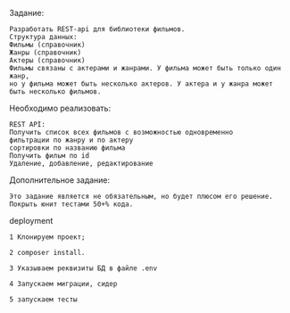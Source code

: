 Задание:

    Разработать REST-api для библиотеки фильмов. 
    Структура данных:
    Фильмы (справочник)
    Жанры (справочник)
    Актеры (справочник)
    Фильмы связаны с актерами и жанрами. У фильма может быть только один жанр, 
    но у фильма может быть несколько актеров. У актера и у жанра может быть несколько фильмов.

Необходимо реализовать:

    REST API:
    Получить список всех фильмов с возможностью одновременно
    фильтрации по жанру и по актеру
    сортировки по названию фильма
    Получить фильм по id
    Удаление, добавление, редактирование

Дополнительное задание:

    Это задание является не обязательным, но будет плюсом его решение. 
    Покрыть юнит тестами 50+% кода.



deployment

    1 Клонируем проект;

    2 composer install. 

    3 Указываем реквизиты БД в файле .env

    4 Запускаем миграции, сидер

    5 запускаем тесты

